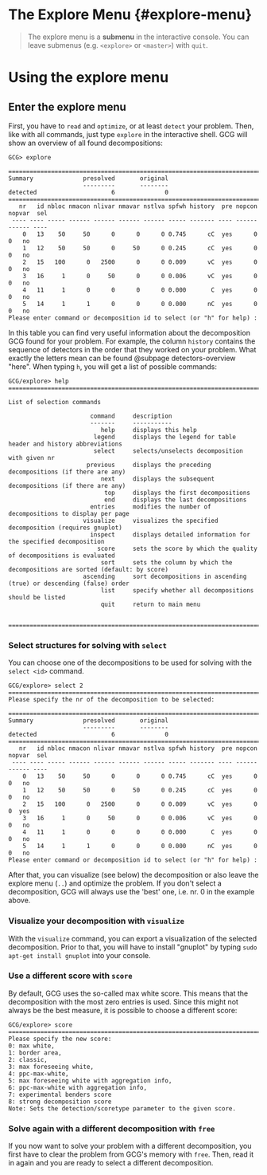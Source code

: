 # The Explore Menu {#explore-menu}
> The explore menu is a **submenu** in the interactive console.
> You can leave submenus (e.g. `<explore>` or `<master>`) with `quit`.

# Using the explore menu
## Enter the explore menu
First, you have to `read` and `optimize`, or at least `detect` your problem. Then, like with all commands, just type `explore` in the interactive shell. GCG will show
an overview of all found decompositions:
```
GCG> explore

==================================================================================
Summary              presolved       original
                     ---------       --------
detected                     6              0
==================================================================================
   nr   id nbloc nmacon nlivar nmavar nstlva spfwh history  pre nopcon nopvar  sel
 ---- ---- ----- ------ ------ ------ ------ ----- ------- ---- ------ ------ ----
    0   13    50     50      0      0      0 0.745      cC  yes      0      0   no
    1   12    50     50      0     50      0 0.245      cC  yes      0      0   no
    2   15   100      0   2500      0      0 0.009      vC  yes      0      0   no
    3   16     1      0     50      0      0 0.006      vC  yes      0      0   no
    4   11     1      0      0      0      0 0.000       C  yes      0      0   no
    5   14     1      1      0      0      0 0.000      nC  yes      0      0   no
Please enter command or decomposition id to select (or "h" for help) :
```
In this table you can find very useful information about the decomposition GCG found
for your problem. For example, the column `history` contains the sequence of detectors
in the order that they worked on your problem. What exactly the letters mean can
be found @subpage detectors-overview "here".
When typing `h`, you will get a list of possible commands:
```
GCG/explore> help
==================================================================================

List of selection commands

                       command     description
                       -------     -----------
                          help     displays this help
                        legend     displays the legend for table header and history abbreviations
                        select     selects/unselects decomposition with given nr
                      previous     displays the preceding decompositions (if there are any)
                          next     displays the subsequent decompositions (if there are any)
                           top     displays the first decompositions
                           end     displays the last decompositions
                       entries     modifies the number of decompositions to display per page
                     visualize     visualizes the specified decomposition (requires gnuplot)
                       inspect     displays detailed information for the specified decomposition
                         score     sets the score by which the quality of decompositions is evaluated
                          sort     sets the column by which the decompositions are sorted (default: by score)
                     ascending     sort decompositions in ascending (true) or descending (false) order
                          list     specify whether all decompositions should be listed
                          quit     return to main menu


==================================================================================
```

### Select structures for solving with `select`
You can choose one of the decompositions to
be used for solving with the `select <id>` command.
```
GCG/explore> select 2
==================================================================================
Please specify the nr of the decomposition to be selected:

==================================================================================
Summary              presolved       original
                     ---------       --------
detected                     6              0
==================================================================================
   nr   id nbloc nmacon nlivar nmavar nstlva spfwh history  pre nopcon nopvar  sel
 ---- ---- ----- ------ ------ ------ ------ ----- ------- ---- ------ ------ ----
    0   13    50     50      0      0      0 0.745      cC  yes      0      0   no
    1   12    50     50      0     50      0 0.245      cC  yes      0      0   no
    2   15   100      0   2500      0      0 0.009      vC  yes      0      0  yes
    3   16     1      0     50      0      0 0.006      vC  yes      0      0   no
    4   11     1      0      0      0      0 0.000       C  yes      0      0   no
    5   14     1      1      0      0      0 0.000      nC  yes      0      0   no
Please enter command or decomposition id to select (or "h" for help) :

```
After that, you can visualize (see below) the decomposition or also leave the
explore menu (`..`) and optimize the problem. If you don't select a decomposition,
GCG will always use the 'best' one, i.e. nr. 0 in the example above.

### Visualize your decomposition with `visualize`
With the `visualize` command, you can export a visualization of the selected
decomposition. Prior to that, you will have to install "gnuplot" by typing
`sudo apt-get install gnuplot` into your console.

### Use a different score with `score`
By default, GCG uses the so-called max white score. This means that the decomposition with the most zero entries is used. Since this might not always be the best measure, it is possible to choose a different score:
```
GCG/explore> score
==================================================================================
Please specify the new score:
0: max white,
1: border area,
2: classic,
3: max foreseeing white,
4: ppc-max-white,
5: max foreseeing white with aggregation info,
6: ppc-max-white with aggregation info,
7: experimental benders score
8: strong decomposition score
Note: Sets the detection/scoretype parameter to the given score.
```

### Solve again with a different decomposition with `free`
If you now want to solve your problem with a different decomposition, you first have to
clear the problem from GCG's memory with `free`. Then, read it in again and you are ready to select a different decomposition.
